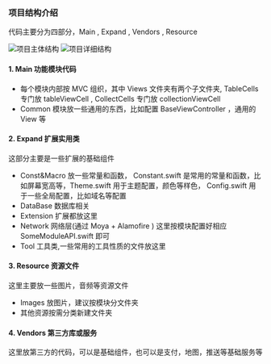 ### 项目结构介绍

代码主要分为四部分，Main , Expand , Vendors , Resource

![项目主体结构](https://wx4.sinaimg.cn/mw690/e5450be8gy1fm4nsdt7iuj209t0adq3y.jpg)
![项目详细结构](https://wx2.sinaimg.cn/mw690/e5450be8gy1fm6d4bppdlj20ap0l5778.jpg)

#### 1. Main 功能模块代码
 
* 每个模块内部按 MVC 组织，其中 Views 文件夹有两个子文件夹, TableCells 专门放 tableViewCell , CollectCells 专门放 collectionViewCell
* Common 模块放一些通用的东西，比如配置 BaseViewController ，通用的 View 等

#### 2. Expand 扩展实用类

这部分主要是一些扩展的基础组件

* Const&Macro 放一些常量和函数， Constant.swift 是常用的常量和函数，比如屏幕宽高等，Theme.swift 用于主题配置，颜色等样色， Config.swift 用于一些全局配置，比如域名等配置
* DataBase 数据库相关
* Extension 扩展都放这里
* Network 网络层(通过 Moya + Alamofire ) 这里按模块配置好相应 SomeModuleAPI.swift 即可
* Tool 工具类,一些常用的工具性质的文件放这里

#### 3. Resource 资源文件

这里主要放一些图片，音频等资源文件

* Images 放图片，建议按模块分文件夹
* 其他资源按需分类新建文件夹

#### 4. Vendors 第三方库或服务

这里放第三方的代码，可以是基础组件，也可以是支付，地图，推送等基础服务等


